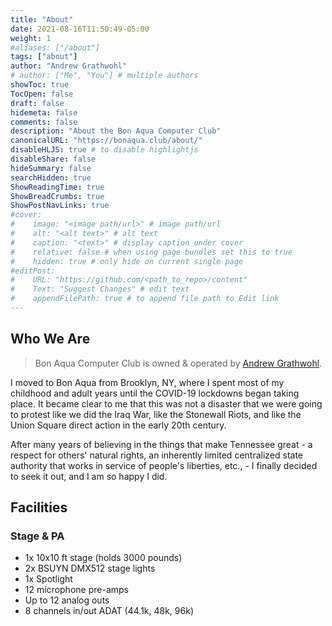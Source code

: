 ```yaml
---
title: "About"
date: 2021-08-16T11:50:49-05:00
weight: 1
#aliases: ["/about"]
tags: ["about"]
author: "Andrew Grathwohl"
# author: ["Me", "You"] # multiple authors
showToc: true
TocOpen: false
draft: false
hidemeta: false
comments: false
description: "About the Bon Aqua Computer Club"
canonicalURL: "https://bonaqua.club/about/"
disableHLJS: true # to disable highlightjs
disableShare: false
hideSummary: false
searchHidden: true
ShowReadingTime: true
ShowBreadCrumbs: true
ShowPostNavLinks: true
#cover:
#    image: "<image path/url>" # image path/url
#    alt: "<alt text>" # alt text
#    caption: "<text>" # display caption under cover
#    relative: false # when using page bundles set this to true
#    hidden: true # only hide on current single page
#editPost:
#    URL: "https://github.com/<path_to_repo>/content"
#    Text: "Suggest Changes" # edit text
#    appendFilePath: true # to append file path to Edit link
---
```


## Who We Are
> Bon Aqua Computer Club is owned & operated by [Andrew Grathwohl](https://grathwohl.me).

I moved to Bon Aqua from Brooklyn, NY, where I spent most of my childhood and
adult years until the COVID-19 lockdowns began taking place. It became clear to
me that this was not a disaster that we were going to protest like we did the
Iraq War, like the Stonewall Riots, and like the Union Square direct action in
the early 20th century.

After many years of believing in the things that make Tennessee great - a
respect for others' natural rights, an inherently limited centralized state
authority that works in service of people's liberties, etc., - I finally decided
to seek it out, and I am so happy I did.

## Facilities

### Stage & PA

- 1x 10x10 ft stage (holds 3000 pounds)
- 2x BSUYN DMX512 stage lights
- 1x Spotlight
- 12 microphone pre-amps
- Up to 12 analog outs
- 8 channels in/out ADAT (44.1k, 48k, 96k)
